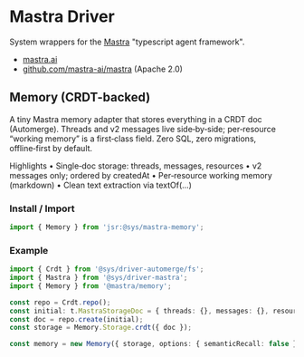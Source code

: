 # Mastra Driver

System wrappers for the [Mastra](https://mastra.ai/) "typescript agent framework".

- [mastra.ai](https://mastra.ai/)
- [github.com/mastra-ai/mastra](https://github.com/mastra-ai/mastra) (Apache 2.0)


## Memory (CRDT-backed)

A tiny Mastra memory adapter that stores everything in a CRDT doc (Automerge).
Threads and v2 messages live side‑by‑side; per‑resource “working memory” is a first‑class field. Zero SQL, zero migrations, offline‑first by default.

Highlights
  •  Single‑doc storage: threads, messages, resources
  •  v2 messages only; ordered by createdAt
  •  Per‑resource working memory (markdown)
  •  Clean text extraction via textOf(...)

### Install / Import
```ts
import { Memory } from 'jsr:@sys/mastra-memory';
```

### Example
```ts
import { Crdt } from '@sys/driver-automerge/fs';
import { Mastra } from '@sys/driver-mastra';
import { Memory } from '@mastra/memory';

const repo = Crdt.repo();
const initial: t.MastraStorageDoc = { threads: {}, messages: {}, resources: {} }
const doc = repo.create(initial);
const storage = Memory.Storage.crdt({ doc });

const memory = new Memory({ storage, options: { semanticRecall: false } });
```
